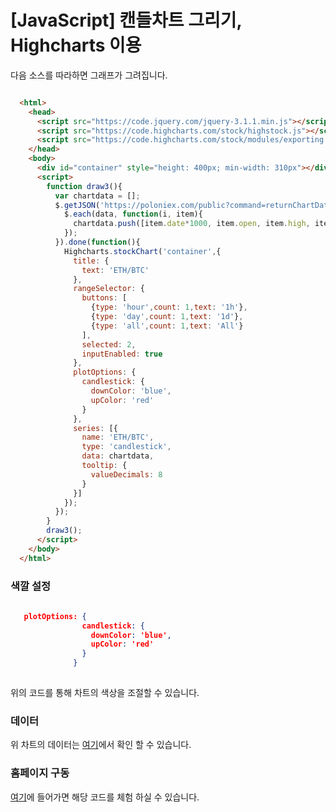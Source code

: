 # [JavaScript] 캔들차트 그리기, Highcharts 이용

다음 소스를 따라하면 그래프가 그려집니다.

```HTML

  <html>
    <head>
      <script src="https://code.jquery.com/jquery-3.1.1.min.js"></script>
      <script src="https://code.highcharts.com/stock/highstock.js"></script>
      <script src="https://code.highcharts.com/stock/modules/exporting.js"></script>
    </head>
    <body>
      <div id="container" style="height: 400px; min-width: 310px"></div>
      <script>
        function draw3(){
          var chartdata = [];
          $.getJSON('https://poloniex.com/public?command=returnChartData&currencyPair=BTC_ETH&start=1455699200&end=9999999999&period=14400', function (data) {
            $.each(data, function(i, item){
              chartdata.push([item.date*1000, item.open, item.high, item.low, item.close]);
            });
          }).done(function(){
            Highcharts.stockChart('container',{
              title: {
                text: 'ETH/BTC'
              },
              rangeSelector: {
                buttons: [
                  {type: 'hour',count: 1,text: '1h'}, 
                  {type: 'day',count: 1,text: '1d'}, 
                  {type: 'all',count: 1,text: 'All'}
                ],
                selected: 2,
                inputEnabled: true
              },
              plotOptions: {
                candlestick: {
                  downColor: 'blue',
                  upColor: 'red'
                }
              },
              series: [{
                name: 'ETH/BTC',
                type: 'candlestick',
                data: chartdata,
                tooltip: {
                  valueDecimals: 8
                }
              }]
            });
          });
        }
        draw3();
      </script>
    </body>
  </html>

```

### 색깔 설정
```JSON
  
   plotOptions: {
                candlestick: {
                  downColor: 'blue',
                  upColor: 'red'
                }
              }
            
```
위의 코드를 통해 차트의 색상을 조절할 수 있습니다.

### 데이터
위 차트의 데이터는 [여기](https://poloniex.com/public?command=returnChartData&currencyPair=BTC_ETH&start=1455699200&end=9999999999&period=14400)에서 확인 할 수 있습니다.

### 홈페이지 구동
[여기](211.207.68.165/high.html)에 들어가면 해당 코드를 체험 하실 수 있습니다.
